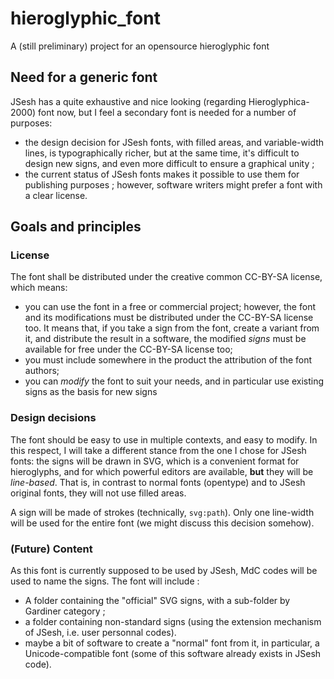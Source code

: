 # hieroglyphic_font
A (still preliminary) project for an opensource hieroglyphic font

## Need for a generic font

JSesh has a quite exhaustive and nice looking (regarding Hieroglyphica-2000) font now, but I feel a secondary font is needed for a number of purposes:

- the design decision for JSesh fonts, with filled areas, and variable-width lines, is typographically richer, but at the same time, it's difficult to design new signs, and even more difficult to ensure a graphical unity ;
- the current status of JSesh fonts makes it possible to use them for publishing purposes ; however, software writers might prefer a font with a clear license.

## Goals and principles

### License

The font shall be distributed under the creative common CC-BY-SA license, which means:

- you can use the font in a free or commercial project; however, the font and its modifications must be distributed under the CC-BY-SA license too. It means that, if you take a sign from the font, create a variant from it, and distribute the result in a software, the modified *signs* must be available for free under the CC-BY-SA license too;
- you must include somewhere in the product the attribution of the font authors;
- you can *modify* the font to suit your needs, and in particular use existing signs as the basis for new signs

### Design decisions

The font should be easy to use in multiple contexts, and easy to modify. In this respect, I will take a different stance from the one I chose for JSesh fonts: the signs will be drawn in SVG, which is a convenient format for hieroglyphs, and for which powerful editors are available, **but** they will be *line-based*. That is, in contrast to normal fonts (opentype) and to JSesh original fonts, they will not use filled areas. 

A sign will be made of strokes (technically, `svg:path`). Only one line-width will be used for the entire font (we might discuss this decision somehow).

### (Future) Content

As this font is currently supposed to be used by JSesh, MdC codes will be used to name the signs. The font will include :

- A folder containing the "official" SVG signs, with a sub-folder by Gardiner category ;
- a folder containing non-standard signs (using the extension mechanism of JSesh, i.e. user personnal codes).
- maybe a bit of software to create a "normal" font from it, in particular, a Unicode-compatible font (some of this software already exists in JSesh code).


